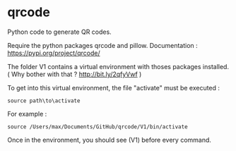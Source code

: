 # qrcode
Python code to generate QR codes.


Require the python packages qrcode and pillow.
Documentation : https://pypi.org/project/qrcode/

The folder V1 contains a virtual environment with thoses packages installed. ( Why bother with that ? http://bit.ly/2qfyVwf )

To get into this virtual environment, the file "activate" must be executed : 
```
source path\to\activate
```
For example : 
```
source /Users/max/Documents/GitHub/qrcode/V1/bin/activate 
```

Once in the environment, you should see (V1) before every command.

